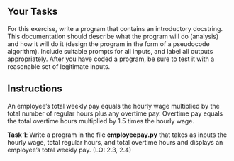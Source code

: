 ## Your Tasks

For this exercise, write a program that contains an introductory docstring. This documentation should describe what the program will do (analysis) and how it will do it (design the program in the form of a pseudocode algorithm). Include suitable prompts for all inputs, and label all outputs appropriately. After you have coded a program, be sure to test it with a reasonable set of legitimate inputs.

## Instructions

An employee’s total weekly pay equals the hourly wage multiplied by the total number of regular hours plus any overtime pay. Overtime pay equals the total overtime hours multiplied by 1.5 times the hourly wage.

**Task 1**: Write a program in the file **employeepay.py** that takes as inputs the hourly wage, total regular hours, and total overtime hours and displays an employee’s total weekly pay. (LO: 2.3, 2.4)